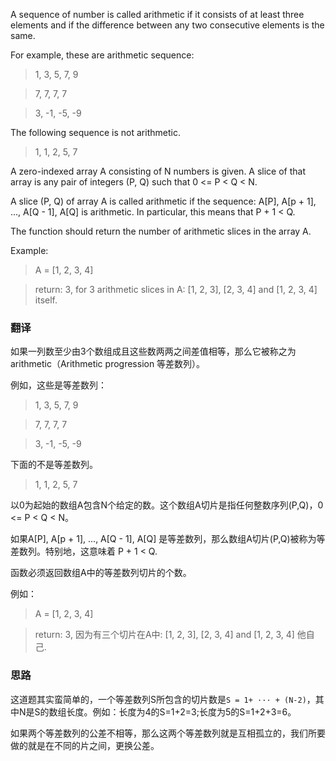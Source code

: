 A sequence of number is called arithmetic if it consists of at least three elements and if the difference between any two consecutive elements is the same.

For example, these are arithmetic sequence:

>1, 3, 5, 7, 9

>7, 7, 7, 7

>3, -1, -5, -9

The following sequence is not arithmetic.

>1, 1, 2, 5, 7

A zero-indexed array A consisting of N numbers is given. A slice of that array is any pair of integers (P, Q) such that 0 <= P < Q < N.

A slice (P, Q) of array A is called arithmetic if the sequence:
A[P], A[p + 1], ..., A[Q - 1], A[Q] is arithmetic. In particular, this means that P + 1 < Q.

The function should return the number of arithmetic slices in the array A.


Example:

>A = [1, 2, 3, 4]

>return: 3, for 3 arithmetic slices in A: [1, 2, 3], [2, 3, 4] and [1, 2, 3, 4] itself.

### 翻译

如果一列数至少由3个数组成且这些数两两之间差值相等，那么它被称之为arithmetic（Arithmetic progression 等差数列）。

例如，这些是等差数列：

>1, 3, 5, 7, 9

>7, 7, 7, 7

>3, -1, -5, -9

下面的不是等差数列。

>1, 1, 2, 5, 7

以0为起始的数组A包含N个给定的数。这个数组A切片是指任何整数序列(P,Q)，0 <= P < Q < N。

如果A[P], A[p + 1], ..., A[Q - 1], A[Q] 是等差数列，那么数组A切片(P,Q)被称为等差数列。特别地，这意味着 P + 1 < Q.

函数必须返回数组A中的等差数列切片的个数。

例如：

>A = [1, 2, 3, 4]

>return: 3, 因为有三个切片在A中: [1, 2, 3], [2, 3, 4] and [1, 2, 3, 4] 他自己.


### 思路

这道题其实蛮简单的，一个等差数列S所包含的切片数是`S = 1+ ··· + (N-2)`，其中N是S的数组长度。例如：长度为4的S=1+2=3;长度为5的S=1+2+3=6。

如果两个等差数列的公差不相等，那么这两个等差数列就是互相孤立的，我们所要做的就是在不同的片之间，更换公差。










